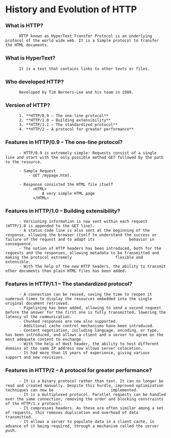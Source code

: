 # History and Evolution of HTTP
### What is HTTP?
          HTTP known as HyperText Transfer Protocol is an underlying protocol of the world wide web. It is a Simple protocol to transfer the HTML documents.
### What is HyperText?
          It is a text that contains links to other texts or files.
### Who developed HTTP? 
          Developed by Tim Berners-Lee and his team in 1989.
### Version of HTTP?
          1. **HTTP/0.9 – The one-line protocol**
          2. **HTTP/1.0 – Building extensibility**
          3. **HTTP/1.1 – The standardized protocol**
          4. **HTTP/2 – A protocol for greater performance**
### Features in HTTP/0.9 – The one-line protocol?
          - HTTP/0.9 is extremely simple: Requests consist of a single line and start with the only possible method GET followed by the path to the resource.
          
          - Sample Request
              - GET /mypage.html.
              
          - Response consisted the HTML file itself
              - <HTML>
                    A very simple HTML page
                </HTML>
### Features in HTTP/1.0 – Building extensibility?
          - Versioning information is now sent within each request (HTTP/1.0 is appended to the GET line).
          - A status code line is also sent at the beginning of the response, allowing the browser itself to understand the success or failure of the request and to adapt its               behavior in consequence.
          - The notion of HTTP headers has been introduced, both for the requests and the responses, allowing metadata to be transmitted and making the protocol extremely                   flexible and extensible.
          - With the help of the new HTTP headers, the ability to transmit other documents than plain HTML files has been added.
### Features in HTTP/1.1 – The standardized protocol?
          - A connection can be reused, saving the time to reopen it numerous times to display the resources embedded into the single original document retrieved.
          - Pipelining has been added, allowing to send a second request before the answer for the first one is fully transmitted, lowering the latency of the communication.
          - Chunked responses are now also supported.
          - Additional cache control mechanisms have been introduced.
          - Content negotiation, including language, encoding, or type, has been introduced, and allows a client and a server to agree on the most adequate content to exchange.
          - With the help of Host header, the ability to host different domains at the same IP address now allows server colocation.
          - It had more than 15 years of experience, giving various support and new revisions.
### Features in HTTP/2 – A protocol for greater performance?
          - It is a binary protocol rather than text. It can no longer be read and created manually. Despite this hurdle, improved optimization techniques can now be                         implemented.
          - It is a multiplexed protocol. Parallel requests can be handled over the same connection, removing the order and blocking constraints of the HTTP/1.x protocol.
          - It compresses headers. As these are often similar among a set of requests, this removes duplication and overhead of data transmitted.
          - It allows a server to populate data in a client cache, in advance of it being required, through a mechanism called the server push.
